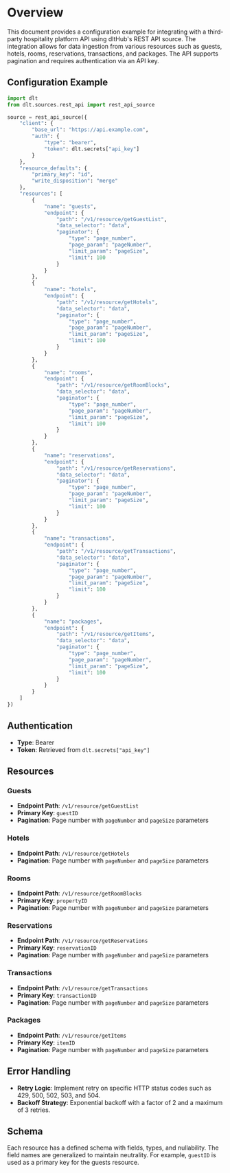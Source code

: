 # Overview

This document provides a configuration example for integrating with a third-party hospitality platform API using dltHub's REST API source. The integration allows for data ingestion from various resources such as guests, hotels, rooms, reservations, transactions, and packages. The API supports pagination and requires authentication via an API key.

## Configuration Example

```python
import dlt
from dlt.sources.rest_api import rest_api_source

source = rest_api_source({
    "client": {
        "base_url": "https://api.example.com",
        "auth": {
            "type": "bearer",
            "token": dlt.secrets["api_key"]
        }
    },
    "resource_defaults": {
        "primary_key": "id",
        "write_disposition": "merge"
    },
    "resources": [
        {
            "name": "guests",
            "endpoint": {
                "path": "/v1/resource/getGuestList",
                "data_selector": "data",
                "paginator": {
                    "type": "page_number",
                    "page_param": "pageNumber",
                    "limit_param": "pageSize",
                    "limit": 100
                }
            }
        },
        {
            "name": "hotels",
            "endpoint": {
                "path": "/v1/resource/getHotels",
                "data_selector": "data",
                "paginator": {
                    "type": "page_number",
                    "page_param": "pageNumber",
                    "limit_param": "pageSize",
                    "limit": 100
                }
            }
        },
        {
            "name": "rooms",
            "endpoint": {
                "path": "/v1/resource/getRoomBlocks",
                "data_selector": "data",
                "paginator": {
                    "type": "page_number",
                    "page_param": "pageNumber",
                    "limit_param": "pageSize",
                    "limit": 100
                }
            }
        },
        {
            "name": "reservations",
            "endpoint": {
                "path": "/v1/resource/getReservations",
                "data_selector": "data",
                "paginator": {
                    "type": "page_number",
                    "page_param": "pageNumber",
                    "limit_param": "pageSize",
                    "limit": 100
                }
            }
        },
        {
            "name": "transactions",
            "endpoint": {
                "path": "/v1/resource/getTransactions",
                "data_selector": "data",
                "paginator": {
                    "type": "page_number",
                    "page_param": "pageNumber",
                    "limit_param": "pageSize",
                    "limit": 100
                }
            }
        },
        {
            "name": "packages",
            "endpoint": {
                "path": "/v1/resource/getItems",
                "data_selector": "data",
                "paginator": {
                    "type": "page_number",
                    "page_param": "pageNumber",
                    "limit_param": "pageSize",
                    "limit": 100
                }
            }
        }
    ]
})
```

## Authentication

- **Type**: Bearer
- **Token**: Retrieved from `dlt.secrets["api_key"]`

## Resources

### Guests
- **Endpoint Path**: `/v1/resource/getGuestList`
- **Primary Key**: `guestID`
- **Pagination**: Page number with `pageNumber` and `pageSize` parameters

### Hotels
- **Endpoint Path**: `/v1/resource/getHotels`
- **Pagination**: Page number with `pageNumber` and `pageSize` parameters

### Rooms
- **Endpoint Path**: `/v1/resource/getRoomBlocks`
- **Primary Key**: `propertyID`
- **Pagination**: Page number with `pageNumber` and `pageSize` parameters

### Reservations
- **Endpoint Path**: `/v1/resource/getReservations`
- **Primary Key**: `reservationID`
- **Pagination**: Page number with `pageNumber` and `pageSize` parameters

### Transactions
- **Endpoint Path**: `/v1/resource/getTransactions`
- **Primary Key**: `transactionID`
- **Pagination**: Page number with `pageNumber` and `pageSize` parameters

### Packages
- **Endpoint Path**: `/v1/resource/getItems`
- **Primary Key**: `itemID`
- **Pagination**: Page number with `pageNumber` and `pageSize` parameters

## Error Handling

- **Retry Logic**: Implement retry on specific HTTP status codes such as 429, 500, 502, 503, and 504.
- **Backoff Strategy**: Exponential backoff with a factor of 2 and a maximum of 3 retries.

## Schema

Each resource has a defined schema with fields, types, and nullability. The field names are generalized to maintain neutrality. For example, `guestID` is used as a primary key for the guests resource.
